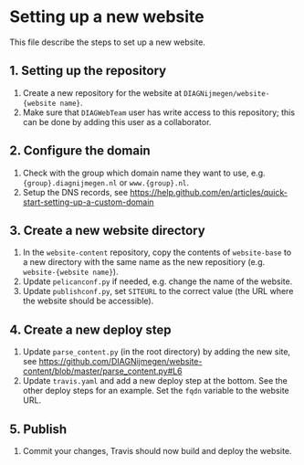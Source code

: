 # Setting up a new website

This file describe the steps to set up a new website.

## 1. Setting up the repository

1. Create a new repository for the website at `DIAGNijmegen/website-{website name}`.
2. Make sure that `DIAGWebTeam` user has write access to this repository; this can be done by adding this user as a collaborator.

## 2. Configure the domain

1. Check with the group which domain name they want to use, e.g. `{group}.diagnijmegen.nl` or `www.{group}.nl`.
2. Setup the DNS records, see https://help.github.com/en/articles/quick-start-setting-up-a-custom-domain

## 3. Create a new website directory

1. In the `website-content` repository, copy the contents of `website-base` to a new directory with the same name as the new repositiory (e.g. `website-{website name}`).
2. Update `pelicanconf.py` if needed, e.g. change the name of the website. 
3. Update `publishconf.py`, set `SITEURL` to the correct value (the URL where the website should be accessible).

## 4. Create a new deploy step

1. Update `parse_content.py` (in the root directory) by adding the new site, see https://github.com/DIAGNijmegen/website-content/blob/master/parse_content.py#L6
2. Update `travis.yaml` and add a new deploy step at the bottom. See the other deploy steps for an example. Set the `fqdn` variable to the website URL.

## 5. Publish

1. Commit your changes, Travis should now build and deploy the website.
